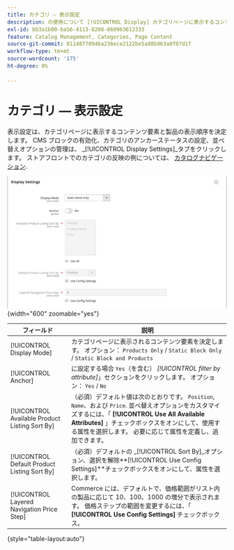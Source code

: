```yaml
---
title: カテゴリ — 表示設定
description: の使用について [!UICONTROL Display] カテゴリページに表示するコンテンツ要素と製品の表示順を定義する設定です。
exl-id: bb3a1b00-ba56-4113-8208-860963612333
feature: Catalog Management, Categories, Page Content
source-git-commit: 01148770946a236ece2122be5a88b963a0f07d1f
workflow-type: tm+mt
source-wordcount: '175'
ht-degree: 0%

---
```


# カテゴリ — 表示設定

表示設定は、カテゴリページに表示するコンテンツ要素と製品の表示順序を決定します。 CMS ブロックの有効化、カテゴリのアンカーステータスの設定、並べ替えオプションの管理は、 _[!UICONTROL Display Settings]_タブをクリックします。 ストアフロントでのカテゴリの反映の例については、 [カタログナビゲーション](navigation.md).

![カテゴリの表示設定](./assets/category-display-settings.png){width="600" zoomable="yes"}

| フィールド | 説明 |
|--- |--- |
| [!UICONTROL Display Mode] | カテゴリページに表示されるコンテンツ要素を決定します。 オプション： `Products Only` / `Static Block Only` / `Static Block and Products` |
| [!UICONTROL Anchor] | に設定する場合 `Yes`（を含む） _[!UICONTROL filter by attribute]_」セクションをクリックします。 オプション： `Yes` / `No` |
| [!UICONTROL Available Product Listing Sort By] | （必須）デフォルト値は次のとおりです。 `Position`, `Name`、および `Price`. 並べ替えオプションをカスタマイズするには、「 **[!UICONTROL Use All Available Attributes]** 」チェックボックスをオンにして、使用する属性を選択します。 必要に応じて属性を定義し、追加できます。 |
| [!UICONTROL Default Product Listing Sort By] | （必須）デフォルトの _[!UICONTROL Sort By]_オプション、選択を解除&#x200B;**[!UICONTROL Use Config Settings]**チェックボックスをオンにして、属性を選択します。 |
| [!UICONTROL Layered Navigation Price Step] | Commerce には、デフォルトで、価格範囲がリスト内の製品に応じて 10、100、1000 の増分で表示されます。 価格ステップの範囲を変更するには、「 **[!UICONTROL Use Config Settings]** チェックボックス。 |

{style="table-layout:auto"}

